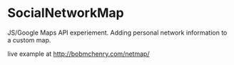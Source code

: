 # SocialNetworkMap
JS/Google Maps API experiement. Adding personal network information to a custom map. 

live example at http://bobmchenry.com/netmap/
